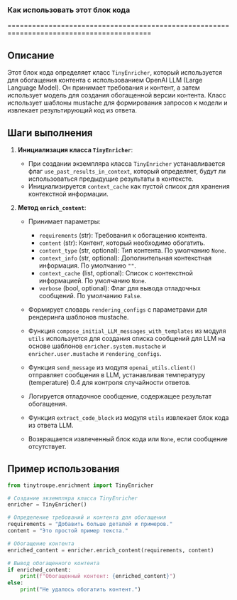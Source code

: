 ### Как использовать этот блок кода
=========================================================================================

Описание
-------------------------
Этот блок кода определяет класс `TinyEnricher`, который используется для обогащения контента с использованием OpenAI LLM (Large Language Model). Он принимает требования и контент, а затем использует модель для создания обогащенной версии контента. Класс использует шаблоны mustache для формирования запросов к модели и извлекает результирующий код из ответа.

Шаги выполнения
-------------------------
1. **Инициализация класса `TinyEnricher`**:
   - При создании экземпляра класса `TinyEnricher` устанавливается флаг `use_past_results_in_context`, который определяет, будут ли использоваться предыдущие результаты в контексте.
   - Инициализируется `context_cache` как пустой список для хранения контекстной информации.

2. **Метод `enrich_content`**:
   - Принимает параметры:
     - `requirements` (str): Требования к обогащению контента.
     - `content` (str): Контент, который необходимо обогатить.
     - `content_type` (str, optional): Тип контента. По умолчанию `None`.
     - `context_info` (str, optional): Дополнительная контекстная информация. По умолчанию `""`.
     - `context_cache` (list, optional): Список с контекстной информацией. По умолчанию `None`.
     - `verbose` (bool, optional): Флаг для вывода отладочных сообщений. По умолчанию `False`.

   - Формирует словарь `rendering_configs` с параметрами для рендеринга шаблонов mustache.
   - Функция `compose_initial_LLM_messages_with_templates` из модуля `utils` используется для создания списка сообщений для LLM на основе шаблонов `enricher.system.mustache` и `enricher.user.mustache` и `rendering_configs`.
   - Функция `send_message` из модуля `openai_utils.client()` отправляет сообщения в LLM, устанавливая температуру (temperature) 0.4 для контроля случайности ответов.
   - Логируется отладочное сообщение, содержащее результат обогащения.
   - Функция `extract_code_block` из модуля `utils` извлекает блок кода из ответа LLM.
   - Возвращается извлеченный блок кода или `None`, если сообщение отсутствует.

Пример использования
-------------------------

```python
from tinytroupe.enrichment import TinyEnricher

# Создание экземпляра класса TinyEnricher
enricher = TinyEnricher()

# Определение требований и контента для обогащения
requirements = "Добавить больше деталей и примеров."
content = "Это простой пример текста."

# Обогащение контента
enriched_content = enricher.enrich_content(requirements, content)

# Вывод обогащенного контента
if enriched_content:
    print(f"Обогащенный контент: {enriched_content}")
else:
    print("Не удалось обогатить контент.")